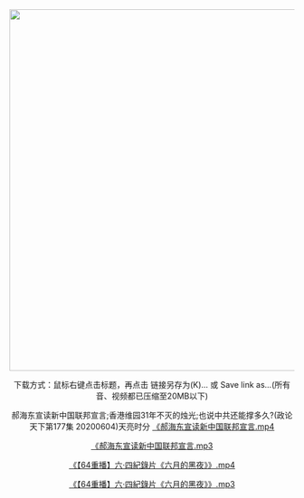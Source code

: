 <div align="center"><a href="https://bit.ly/2VIs51L"><IMG SRC="https://github.com/gofanben/gm/blob/master/img-2/swspip.jpg" width=640></a>

下载方式：鼠标右键点击标题，再点击 链接另存为(K)... 或 Save link as...(所有音、视频都已压缩至20MB以下)

郝海东宣读新中国联邦宣言;香港维园31年不灭的烛光;也说中共还能撑多久?(政论天下第177集 20200604)天亮时分
<a href="https://github.com/gofanben/gm/blob/master/git-download/%E9%83%9D%E6%B5%B7%E4%B8%9C%E5%AE%A3%E8%AF%BB%E6%96%B0%E4%B8%AD%E5%9B%BD%E8%81%94%E9%82%A6%E5%AE%A3%E8%A8%80.mp4?raw=true"> 《郝海东宣读新中国联邦宣言.mp4</a>


<a href="https://github.com/gofanben/gm/blob/master/git-download/%E9%83%9D%E6%B5%B7%E4%B8%9C%E5%AE%A3%E8%AF%BB%E6%96%B0%E4%B8%AD%E5%9B%BD%E8%81%94%E9%82%A6%E5%AE%A3%E8%A8%80.mp3?raw=true"> 《郝海东宣读新中国联邦宣言.mp3</a>

<a href="https://github.com/gofanben/gm/blob/master/git-download/%E3%80%9064%E9%87%8D%E6%92%AD%E3%80%91%E5%85%AD%C2%B7%E5%9B%9B%E7%B4%80%E9%8C%84%E7%89%87%E3%80%8A%E5%85%AD%E6%9C%88%E7%9A%84%E9%BB%91%E5%A4%9C%E3%80%8B.mp4?raw=true"> 《【64重播】六·四紀錄片《六月的黑夜》》.mp4</a>


<a href="https://github.com/gofanben/gm/blob/master/git-download/%E3%80%9064%E9%87%8D%E6%92%AD%E3%80%91%E5%85%AD%C2%B7%E5%9B%9B%E7%B4%80%E9%8C%84%E7%89%87%E3%80%8A%E5%85%AD%E6%9C%88%E7%9A%84%E9%BB%91%E5%A4%9C%E3%80%8B.mp3?raw=true"> 《【64重播】六·四紀錄片《六月的黑夜》》.mp3</a>

